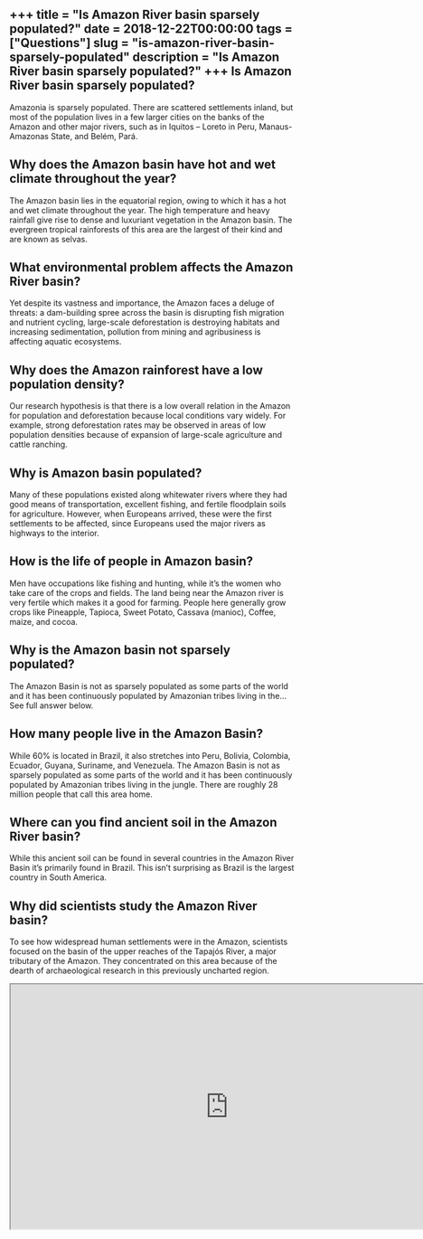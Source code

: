 +++
title = "Is Amazon River basin sparsely populated?"
date = 2018-12-22T00:00:00
tags = ["Questions"]
slug = "is-amazon-river-basin-sparsely-populated"
description = "Is Amazon River basin sparsely populated?"
+++
Is Amazon River basin sparsely populated?
-----------------------------------------

Amazonia is sparsely populated. There are scattered settlements inland, but most of the population lives in a few larger cities on the banks of the Amazon and other major rivers, such as in Iquitos – Loreto in Peru, Manaus-Amazonas State, and Belém, Pará.

Why does the Amazon basin have hot and wet climate throughout the year?
-----------------------------------------------------------------------

The Amazon basin lies in the equatorial region, owing to which it has a hot and wet climate throughout the year. The high temperature and heavy rainfall give rise to dense and luxuriant vegetation in the Amazon basin. The evergreen tropical rainforests of this area are the largest of their kind and are known as selvas.

What environmental problem affects the Amazon River basin?
----------------------------------------------------------

Yet despite its vastness and importance, the Amazon faces a deluge of threats: a dam-building spree across the basin is disrupting fish migration and nutrient cycling, large-scale deforestation is destroying habitats and increasing sedimentation, pollution from mining and agribusiness is affecting aquatic ecosystems.

Why does the Amazon rainforest have a low population density?
-------------------------------------------------------------

Our research hypothesis is that there is a low overall relation in the Amazon for population and deforestation because local conditions vary widely. For example, strong deforestation rates may be observed in areas of low population densities because of expansion of large-scale agriculture and cattle ranching.

Why is Amazon basin populated?
------------------------------

Many of these populations existed along whitewater rivers where they had good means of transportation, excellent fishing, and fertile floodplain soils for agriculture. However, when Europeans arrived, these were the first settlements to be affected, since Europeans used the major rivers as highways to the interior.

How is the life of people in Amazon basin?
------------------------------------------

Men have occupations like fishing and hunting, while it’s the women who take care of the crops and fields. The land being near the Amazon river is very fertile which makes it a good for farming. People here generally grow crops like Pineapple, Tapioca, Sweet Potato, Cassava (manioc), Coffee, maize, and cocoa.

Why is the Amazon basin not sparsely populated?
-----------------------------------------------

The Amazon Basin is not as sparsely populated as some parts of the world and it has been continuously populated by Amazonian tribes living in the… See full answer below.

How many people live in the Amazon Basin?
-----------------------------------------

While 60% is located in Brazil, it also stretches into Peru, Bolivia, Colombia, Ecuador, Guyana, Suriname, and Venezuela. The Amazon Basin is not as sparsely populated as some parts of the world and it has been continuously populated by Amazonian tribes living in the jungle. There are roughly 28 million people that call this area home.

Where can you find ancient soil in the Amazon River basin?
----------------------------------------------------------

While this ancient soil can be found in several countries in the Amazon River Basin it’s primarily found in Brazil. This isn’t surprising as Brazil is the largest country in South America.

Why did scientists study the Amazon River basin?
------------------------------------------------

To see how widespread human settlements were in the Amazon, scientists focused on the basin of the upper reaches of the Tapajós River, a major tributary of the Amazon. They concentrated on this area because of the dearth of archaeological research in this previously uncharted region.

<iframe allow="accelerometer; autoplay; clipboard-write; encrypted-media; gyroscope; picture-in-picture" allowfullscreen="" class="__youtube_prefs__  epyt-is-override  no-lazyload" data-no-lazy="1" data-origheight="433" data-origwidth="770" data-skipgform_ajax_framebjll="" height="433" id="_ytid_37657" loading="lazy" src="https://www.youtube.com/embed/zhESYHHbzsc?enablejsapi=1&autoplay=0&cc_load_policy=0&cc_lang_pref=&iv_load_policy=1&loop=0&modestbranding=0&rel=1&fs=1&playsinline=0&autohide=2&theme=dark&color=red&controls=1&" title="YouTube player" width="770"></iframe>